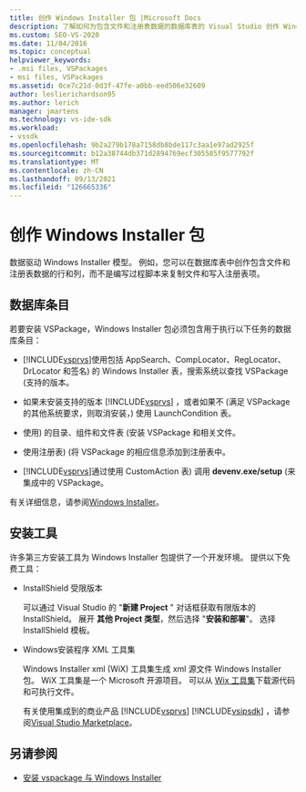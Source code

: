 ```yaml
---
title: 创作 Windows Installer 包 |Microsoft Docs
description: 了解如何为包含文件和注册表数据的数据库表的 Visual Studio 创作 Windows Installer 包。
ms.custom: SEO-VS-2020
ms.date: 11/04/2016
ms.topic: conceptual
helpviewer_keywords:
- .msi files, VSPackages
- msi files, VSPackages
ms.assetid: 0ce7c21d-0d3f-47fe-a0bb-eed506e32609
author: leslierichardson95
ms.author: lerich
manager: jmartens
ms.technology: vs-ide-sdk
ms.workload:
- vssdk
ms.openlocfilehash: 9b2a279b178a7158db8bde117c3aa1e97ad2925f
ms.sourcegitcommit: b12a38744db371d2894769ecf305585f9577792f
ms.translationtype: MT
ms.contentlocale: zh-CN
ms.lasthandoff: 09/13/2021
ms.locfileid: "126665336"
---
```

# <a name="author-a-windows-installer-package"></a>创作 Windows Installer 包
数据驱动 Windows Installer 模型。 例如，您可以在数据库表中创作包含文件和注册表数据的行和列，而不是编写过程脚本来复制文件和写入注册表项。

## <a name="database-entries"></a>数据库条目
若要安装 VSPackage，Windows Installer 包必须包含用于执行以下任务的数据库条目：

- [!INCLUDE[vsprvs](../../code-quality/includes/vsprvs_md.md)]使用包括 AppSearch、CompLocator、RegLocator、DrLocator 和签名) 的 Windows Installer 表，搜索系统以查找 VSPackage (支持的版本。

- 如果未安装支持的版本 [!INCLUDE[vsprvs](../../code-quality/includes/vsprvs_md.md)] ，或者如果不 (满足 VSPackage 的其他系统要求，则取消安装，) 使用 LaunchCondition 表。

- 使用) 的目录、组件和文件表 (安装 VSPackage 和相关文件。

- 使用注册表)  (将 VSPackage 的相应信息添加到注册表中。

- [!INCLUDE[vsprvs](../../code-quality/includes/vsprvs_md.md)]通过使用 CustomAction 表) 调用 **devenv.exe/setup** (来集成中的 VSPackage。

有关详细信息，请参阅[Windows Installer](/windows/desktop/Msi/windows-installer-portal)。

## <a name="setup-tools"></a>安装工具
许多第三方安装工具为 Windows Installer 包提供了一个开发环境。 提供以下免费工具：

- InstallShield 受限版本

   可以通过 Visual Studio 的 "**新建 Project** " 对话框获取有限版本的 InstallShield。 展开 **其他 Project 类型**，然后选择 "**安装和部署**"。 选择 InstallShield 模板。

- Windows安装程序 XML 工具集

   Windows Installer xml (WiX) 工具集生成 xml 源文件 Windows Installer 包。 WiX 工具集是一个 Microsoft 开源项目。 可以从 [Wix 工具集](https://sourceforge.net/projects/wix/)下载源代码和可执行文件。

   有关使用集成到的商业产品 [!INCLUDE[vsprvs](../../code-quality/includes/vsprvs_md.md)] [!INCLUDE[vsipsdk](../../extensibility/includes/vsipsdk_md.md)] ，请参阅[Visual Studio Marketplace](https://marketplace.visualstudio.com/)。

## <a name="see-also"></a>另请参阅
- [安装 vspackage 与 Windows Installer](../../extensibility/internals/installing-vspackages-with-windows-installer.md)
